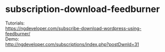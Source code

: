 # subscription-download-feedburner
Tutorials:
<br>
https://ngdeveloper.com/subscribe-download-wordpress-using-feedburner/
<br>
Demo:
<br>
http://ngdeveloper.com/subscriptions/index.php?postDwnId=31
